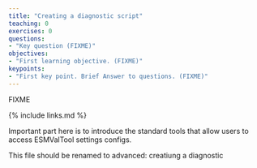 ```yaml
---
title: "Creating a diagnostic script"
teaching: 0
exercises: 0
questions:
- "Key question (FIXME)"
objectives:
- "First learning objective. (FIXME)"
keypoints:
- "First key point. Brief Answer to questions. (FIXME)"
---
```

FIXME

{% include links.md %}

Important part here is to introduce the standard tools that allow users to access ESMValTool settings configs.


This file should be renamed to advanced: creatiung a diagnostic
